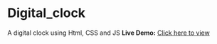 # Digital_clock
A digital clock using Html, CSS and JS
**Live Demo:** [Click here to view](https://berwincr.github.io/Digital_clock/)
